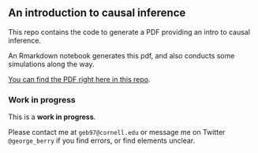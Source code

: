 ## An introduction to causal inference

This repo contains the code to generate a PDF providing an intro to causal inference.

An Rmarkdown notebook generates this pdf, and also conducts some simulations along the way.

[You can find the PDF right here in this repo](https://github.com/georgeberry/causal-inference-intro/blob/master/causal-inference-intro.pdf).

### Work in progress

This is a **work in progress**.

Please contact me at `geb97@cornell.edu` or message me on Twitter `@george_berry` if you find errors, or find elements unclear.
